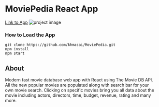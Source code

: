 # MoviePedia React App
[Link to App](https://khush-moviepedia.netlify.app)
![project image](https://oliver-gomes.github.io/images/github%20images/react-movie.png)

### How to Load the App
```
git clone https://github.com/khmasai/MoviePedia.git
npm install
npm start
```
## About
Modern fast movie database web app with React using The Movie DB API. 
All the new popular movies are populated along with search bar for your own movie search. 
Clicking on specific movies bring you all data about the movie including actors, directors, time, budget, revenue, rating and many more.
